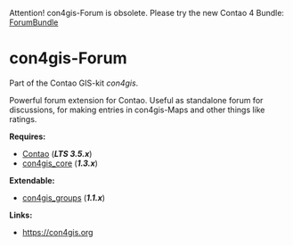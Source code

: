 Attention! con4gis-Forum is obsolete. Please try the new Contao 4 Bundle: 
[ForumBundle](https://github.com/Kuestenschmiede/ForumBundle)

con4gis-Forum
=============

Part of the Contao GIS-kit *con4gis*.

Powerful forum extension for Contao. Useful as standalone forum for discussions, for making entries in con4gis-Maps and
other things like ratings.

**Requires:**
- [Contao](https://github.com/contao/core) (***LTS 3.5.x***)
- [con4gis_core](https://github.com/Kuestenschmiede/con4gis_core) (***1.3.x***)

**Extendable:**
- [con4gis_groups](https://github.com/Kuestenschmiede/con4gis_groups) (***1.1.x***)

**Links:**
- https://con4gis.org
